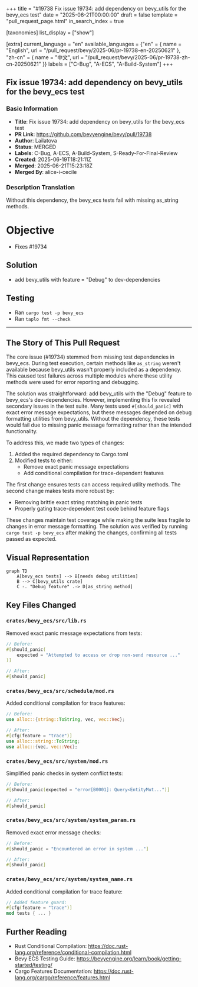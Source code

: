 +++
title = "#19738 Fix issue 19734: add dependency on bevy_utils for the bevy_ecs test"
date = "2025-06-21T00:00:00"
draft = false
template = "pull_request_page.html"
in_search_index = true

[taxonomies]
list_display = ["show"]

[extra]
current_language = "en"
available_languages = {"en" = { name = "English", url = "/pull_request/bevy/2025-06/pr-19738-en-20250621" }, "zh-cn" = { name = "中文", url = "/pull_request/bevy/2025-06/pr-19738-zh-cn-20250621" }}
labels = ["C-Bug", "A-ECS", "A-Build-System"]
+++

## Fix issue 19734: add dependency on bevy_utils for the bevy_ecs test

### Basic Information
- **Title**: Fix issue 19734: add dependency on bevy_utils for the bevy_ecs test
- **PR Link**: https://github.com/bevyengine/bevy/pull/19738
- **Author**: Lailatova
- **Status**: MERGED
- **Labels**: C-Bug, A-ECS, A-Build-System, S-Ready-For-Final-Review
- **Created**: 2025-06-19T18:21:11Z
- **Merged**: 2025-06-21T15:23:18Z
- **Merged By**: alice-i-cecile

### Description Translation
Without this dependency, the bevy_ecs tests fail with missing as_string methods.

# Objective

 - Fixes #19734

## Solution

- add bevy_utils with feature = "Debug" to dev-dependencies 

## Testing

- Ran `cargo test -p bevy_ecs`
- Ran `taplo fmt --check`

---

## The Story of This Pull Request

The core issue (#19734) stemmed from missing test dependencies in bevy_ecs. During test execution, certain methods like `as_string` weren't available because bevy_utils wasn't properly included as a dependency. This caused test failures across multiple modules where these utility methods were used for error reporting and debugging.

The solution was straightforward: add bevy_utils with the "Debug" feature to bevy_ecs's dev-dependencies. However, implementing this fix revealed secondary issues in the test suite. Many tests used `#[should_panic]` with exact error message expectations, but these messages depended on debug formatting utilities from bevy_utils. Without the dependency, these tests would fail due to missing panic message formatting rather than the intended functionality.

To address this, we made two types of changes:
1. Added the required dependency to Cargo.toml
2. Modified tests to either:
   - Remove exact panic message expectations
   - Add conditional compilation for trace-dependent features

The first change ensures tests can access required utility methods. The second change makes tests more robust by:
- Removing brittle exact string matching in panic tests
- Properly gating trace-dependent test code behind feature flags

These changes maintain test coverage while making the suite less fragile to changes in error message formatting. The solution was verified by running `cargo test -p bevy_ecs` after making the changes, confirming all tests passed as expected.

## Visual Representation

```mermaid
graph TD
    A[bevy_ecs tests] --> B[needs debug utilities]
    B --> C[bevy_utils crate]
    C -. "Debug feature" .-> D[as_string method]
```

## Key Files Changed

### `crates/bevy_ecs/src/lib.rs`
Removed exact panic message expectations from tests:
```rust
// Before:
#[should_panic(
    expected = "Attempted to access or drop non-send resource ..."
)]

// After:
#[should_panic]
```

### `crates/bevy_ecs/src/schedule/mod.rs`
Added conditional compilation for trace features:
```rust
// Before:
use alloc::{string::ToString, vec, vec::Vec};

// After:
#[cfg(feature = "trace")]
use alloc::string::ToString;
use alloc::{vec, vec::Vec};
```

### `crates/bevy_ecs/src/system/mod.rs`
Simplified panic checks in system conflict tests:
```rust
// Before:
#[should_panic(expected = "error[B0001]: Query<EntityMut...")]

// After:
#[should_panic]
```

### `crates/bevy_ecs/src/system/system_param.rs`
Removed exact error message checks:
```rust
// Before:
#[should_panic = "Encountered an error in system ..."]

// After:
#[should_panic]
```

### `crates/bevy_ecs/src/system/system_name.rs`
Added conditional compilation for trace feature:
```rust
// Added feature guard:
#[cfg(feature = "trace")]
mod tests { ... }
```

## Further Reading
- Rust Conditional Compilation: https://doc.rust-lang.org/reference/conditional-compilation.html
- Bevy ECS Testing Guide: https://bevyengine.org/learn/book/getting-started/testing/
- Cargo Features Documentation: https://doc.rust-lang.org/cargo/reference/features.html